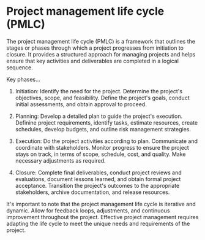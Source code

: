 # Project management life cycle (PMLC)

The project management life cycle (PMLC) is a framework that outlines the stages or phases through which a project progresses from initiation to closure. It provides a structured approach for managing projects and helps ensure that key activities and deliverables are completed in a logical sequence.

Key phases…

1. Initiation: Identify the need for the project. Determine the project's objectives, scope, and feasibility. Define the project's goals, conduct initial assessments, and obtain approval to proceed.

2. Planning: Develop a detailed plan to guide the project's execution. Definine project requirements, identify tasks, estimate resources, create schedules, develop budgets, and outline risk management strategies.

3. Execution: Do the project activities according to plan. Communicate and coordinate with stakeholders. Monitor progress to ensure the project stays on track, in terms of scope, schedule, cost, and quality. Make necessary adjustments as required.

4. Closure: Complete final deliverables, conduct project reviews and evaluations, document lessons learned, and obtain formal project acceptance. Transition the project's outcomes to the appropriate stakeholders, archive documentation, and release resources.

It's important to note that the project management life cycle is iterative and dynamic. Allow for feedback loops, adjustments, and continuous improvement throughout the project. Effective project management requires adapting the life cycle to meet the unique needs and requirements of the project.